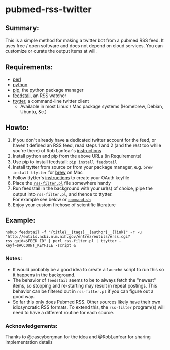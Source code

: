 # pubmed-rss-twitter

## Summary:

This is a simple method for making a twitter bot from a pubmed RSS feed. It uses free / open software and does not depend on cloud services. You can customize or curate the output items at will.

## Requirements:

- [perl](www.perl.org)
- [python](www.python.org)
- [pip](http://www.pip-installer.org/en/latest/installing.html), the python package manager
- [feedstail](https://pypi.python.org/pypi/feedstail/), an RSS watcher
- [ttytter](http://www.floodgap.com/software/ttytter/), a command-line twitter client
    - Available in most Linux / Mac package systems (Homebrew, Debian, Ubuntu, &c.)

## Howto:

1. If you don't already have a dedicated twitter account for the feed, or haven't defined an RSS feed, read steps 1 and 2 (and the rest too while you're there) of Rob Lanfear's [instructions](https://github.com/roblanf/phypapers)
1. Install python and pip from the above URLs (in Requirements)
2. Use pip to install feedstail: `pip install feedstail`
3. Install ttytter from source or from your package manager, e.g. `brew install ttytter` for [brew](http://brew.sh) on Mac
4. Follow ttytter's [instructions](http://www.floodgap.com/software/ttytter/) to create your OAuth keyfile
5. Place the [`rss-filter.pl`](https://github.com/pmcarlton/pubmed-rss-twitter/blob/master/rss-filter.pl) file somewhere handy
6. Run feedstail in the background with your url(s) of choice, pipe the output into `rss-filter.pl`, and thence to ttytter.  
For example see below or  [`command.sh`](https://github.com/pmcarlton/pubmed-rss-twitter/blob/master/command.sh)
7. Enjoy your custom firehose of scientific literature

## Example:

    nohup feedstail -f "{title}__{tags}__{author}__{link}" -r -u "http://eutils.ncbi.nlm.nih.gov/entrez/eutils/erss.cgi?rss_guid=$FEED_ID" | perl rss-filter.pl | ttytter -keyf=$ACCOUNT_KEYFILE -script &

### Notes:

- It would probably be a good idea to create a `launchd` script to run this so it happens in the background. 
- The behavior of `feedstail` seems to be to always fetch the "newest" items, so stopping and re-starting may result in repeat postings. This behavior can be filtered out in `rss-filter.pl` if you can figure out a good way.
- So far this only does Pubmed RSS. Other sources likely have their own idiosyncratic RSS formats. To extend this, the `rss-filter` program(s) will need to have a different routine for each source.

### Acknowledgements:

Thanks to @caseybergman for the idea and @RobLanfear for sharing implementation details
